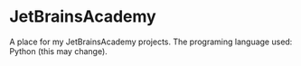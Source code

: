# JetBrainsAcademy
A place for my JetBrainsAcademy projects.
The programing language used: Python (this may change).
